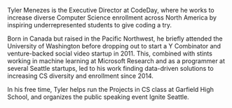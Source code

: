 Tyler Menezes is the Executive Director at CodeDay, where he works to increase diverse Computer Science enrollment
across North America by inspiring underrepresented students to give coding a try.

Born in Canada but raised in the Pacific Northwest, he briefly attended the University of Washington before
dropping out to start a Y Combinator and venture-backed social video startup in 2011. This, combined with stints
working in machine learning at Microsoft Research and as a programmer at several Seattle startups, led to his work
finding data-driven solutions to increasing CS diversity and enrollment since 2014.

In his free time, Tyler helps run the Projects in CS class at Garfield High School, and organizes the public
speaking event Ignite Seattle.

